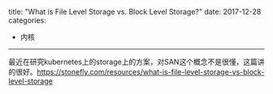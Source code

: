title: "What is File Level Storage vs. Block Level Storage?"
date: 2017-12-28
categories:
- 内核
---

最近在研究kubernetes上的storage上的方案，对SAN这个概念不是很懂，这篇讲的很好。<https://stonefly.com/resources/what-is-file-level-storage-vs-block-level-storage>
